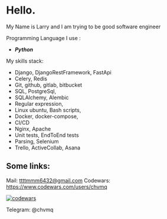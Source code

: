 # **Hello.**

My Name is Larry and I am trying to be good software engineer

Programming Language I use :

 - ***Python*** 

My skills stack:
- Django, DjangoRestFramework, FastApi 
- Celery, Redis
- Git, github, gitlab, bitbucket
- SQL, PostgreSql,
- SQLAlchemy, Alembic
- Regular expression,
- Linux ubuntu, Bash scripts,
- Docker, docker-compose,
- CI/CD
- Nginx, Apache
- Unit tests, EndToEnd tests
- Parsing, Selenium
- Trello, ActiveCollab, Asana

##  **Some links**:

Mail: ttttmmm6432@gmail.com
Codewars: https://www.codewars.com/users/chvmq

[![codewars](https://www.codewars.com/users/username/badges/large)](https://www.codewars.com/users/chvmq) 

Telegram: @chvmq
